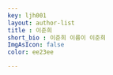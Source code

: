 ```yaml
---
key: ljh001
layout: author-list
title : 이준희
short_bio : 이준희 이름이 이준희
ImgAsIcon: false
color: ee23ee

---
```

